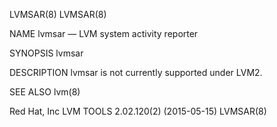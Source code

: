 LVMSAR(8)                                                                                                                                                                                           LVMSAR(8)



NAME
       lvmsar — LVM system activity reporter


SYNOPSIS
       lvmsar


DESCRIPTION
       lvmsar is not currently supported under LVM2.


SEE ALSO
       lvm(8)



Red Hat, Inc                                                                          LVM TOOLS 2.02.120(2) (2015-05-15)                                                                            LVMSAR(8)
